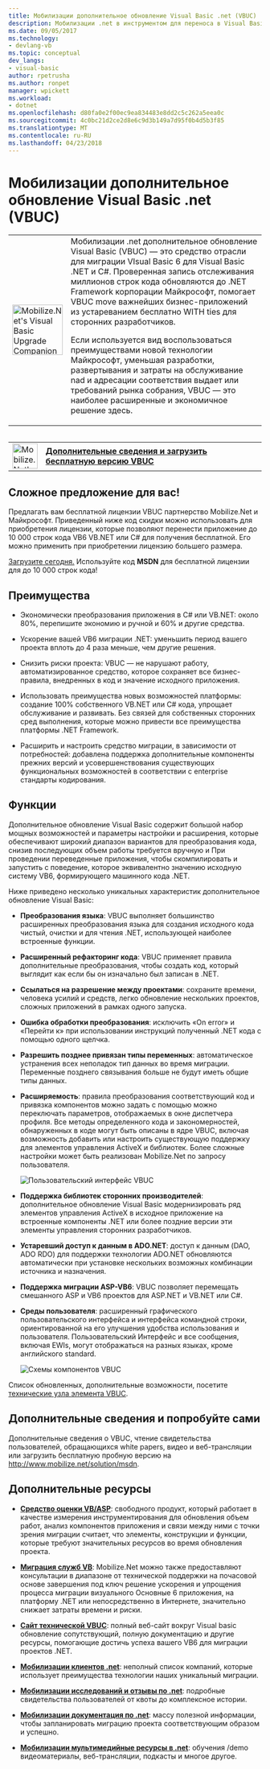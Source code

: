 ```yaml
---
title: Мобилизации дополнительное обновление Visual Basic .net (VBUC) | Документы Microsoft
description: Мобилизации .net в инструментом для переноса в Visual Basic 6, C# и Visual Basic .NET
ms.date: 09/05/2017
ms.technology:
- devlang-vb
ms.topic: conceptual
dev_langs:
- visual-basic
author: rpetrusha
ms.author: ronpet
manager: wpickett
ms.workload:
- dotnet
ms.openlocfilehash: d80fa0e2f00ec9ea834483e8dd2c5c262a5eea0c
ms.sourcegitcommit: 4c0bc21d2ce2d8e6c9d3b149a7d95f0b4d5b3f85
ms.translationtype: MT
ms.contentlocale: ru-RU
ms.lasthandoff: 04/23/2018
---
```

# <a name="mobilizenets-visual-basic-upgrade-companion-vbuc"></a>Мобилизации дополнительное обновление Visual Basic .net (VBUC)

<table>
   <tr>
      <td><img src="media/vbuc.png" alt="Mobilize.Net's Visual Basic Upgrade Companion (VBUC)" width="100" /> </td> 
      <td>Мобилизации .net дополнительное обновление Visual Basic (VBUC) — это средство отрасли для миграции VIsual Basic 6 для Visual Basic .NET и C#. Проверенная запись отслеживания миллионов строк кода обновляются до .NET Framework корпорации Майкрософт, помогает VBUC move важнейших бизнес-приложений из устареванием бесплатно WITH ties для сторонних разработчиков. </p>
Если используется вид воспользоваться преимуществами новой технологии Майкрософт, уменьшая разработки, развертывания и затраты на обслуживание nad и адресации соответствия выдает или требований рынка собрания, VBUC — это наиболее расширенные и экономичное решение здесь.</p> </td>  
   </tr>
<table>

<table>
   <tr>
      <td><a href="http://www.mobilize.net/solution/msdn"><img src="media/download.png" alt="Mobilize.Net's Visual Basic Upgrade Companion (VBUC)" width="50" /></a></td>
      <td><a href="http://www.mobilize.net/solution/msdn"><strong>Дополнительные сведения и загрузить бесплатную версию VBUC</string></a></td>
   </tr>
</table>  

## <a name="exciting-offer-for-you"></a>Сложное предложение для вас!

Предлагать вам бесплатной лицензии VBUC партнерство Mobilize.Net и Майкрософт. Приведенный ниже код скидки можно использовать для приобретения лицензии, которые позволяют перенести приложение до 10 000 строк кода VB6 VB.NET или C# для получения бесплатной. Его можно применить при приобретении лицензию большего размера.

[Загрузите сегодня.](http://www.mobilize.net/solution/msdn) Используйте код **MSDN** для бесплатной лицензии для до 10 000 строк кода!

## <a name="benefits"></a>Преимущества

- Экономически преобразования приложения в C# или VB.NET: около 80%, перепишите экономию и ручной и 60% и другие средства.

- Ускорение вашей VB6 миграции .NET: уменьшить период вашего проекта вплоть до 4 раза меньше, чем другие решения.

- Снизить риски проекта: VBUC — не нарушают работу, автоматизированное средство, которое сохраняет все бизнес-правила, внедренных в код и значение исходного приложения.

- Использовать преимущества новых возможностей платформы: создание 100% собственного VB.NET или C# кода, упрощает обслуживание и развивать. Без связей для собственных сторонних сред выполнения, которые можно привести все преимущества платформы .NET Framework.

- Расширить и настроить средство миграции, в зависимости от потребностей: добавлена поддержка дополнительные компоненты прежних версий и усовершенствования существующих функциональных возможностей в соответствии с enterprise стандарты кодирования.

## <a name="features"></a>Функции

Дополнительное обновление Visual Basic содержит большой набор мощных возможностей и параметры настройки и расширения, которые обеспечивают широкий диапазон вариантов для преобразования кода, снизив последующих объем работы требуется вручную и При проведении переведенные приложения, чтобы скомпилировать и запустить с поведение, которое эквивалентно значению исходную систему VB6, формирующего машинного кода .NET.

Ниже приведено несколько уникальных характеристик дополнительное обновление Visual Basic:

- **Преобразования языка**: VBUC выполняет большинство расширенных преобразования языка для создания исходного кода чистый, очистки и для чтения .NET, использующей наиболее встроенные функции.

- **Расширенный рефакторинг кода**: VBUC применяет правила дополнительные преобразования, чтобы создать код, который выглядит как если бы он изначально был записан в .NET.

- **Ссылаться на разрешение между проектами**: сохраните времени, человека усилий и средств, легко обновление нескольких проектов, сложных приложений в рамках одного запуска.

- **Ошибка обработки преобразования**: исключить «On error» и «Перейти к» при использовании инструкций полученный .NET кода с помощью одного щелчка.

- **Разрешить позднее привязан типы переменных**: автоматическое устранения всех неполадок тип данных во время миграции. Переменные позднего связывания больше не будут иметь общие типы данных.
 
- **Расширяемость**: правила преобразования соответствующий код и привязка компонентов можно задать с помощью можно переключать параметров, отображаемых в окне диспетчера профиля. Все методы определенного кода и закономерностей, обнаруженных в коде могут быть описаны в ядре VBUC, включая возможность добавить или настроить существующую поддержку для элементов управления ActiveX и библиотек. Более сложные настройки может быть реализован Mobilize.Net по запросу пользователя.
 
  ![Пользовательский интерфейс VBUC](./media/vbuc-screenshot.png) 

- **Поддержка библиотек сторонних производителей**: дополнительное обновление Visual Basic модернизировать ряд элементов управления ActiveX в исходное приложение на встроенные компоненты .NET или более поздние версии эти элементы управления сторонних разработчиков.

- **Устаревший доступ к данным в ADO.NET**: доступ к данным (DAO, ADO RDO) для поддержки технологии ADO.NET обновляются автоматически при установке нескольких возможных комбинации источника и назначения.

- **Поддержка миграции ASP-VB6**: VBUC позволяет перемещать смешанного ASP и VB6 проектов для ASP.NET и VB.NET или C#.

- **Среды пользователя**: расширенный графического пользовательского интерфейса и интерфейса командной строки, ориентированной на его улучшения удобства использования и пользователя. Пользовательский Интерфейс и все сообщения, включая EWIs, могут отображаться на разных языках, кроме английского standard.
 
  ![Схемы компонентов VBUC](./media/vbuc-component-maps.png)

Список обновленных, дополнительные возможности, посетите [технические узла элемента VBUC](http://www.vbtonet.com/?msdn).

## <a name="learn-more-and-try-it-for-yourself"></a>Дополнительные сведения и попробуйте сами
Дополнительные сведения о VBUC, чтение свидетельства пользователей, обращающихся white papers, видео и веб-трансляции или загрузить бесплатную пробную версию на http://www.mobilize.net/solution/msdn.

## <a name="additional-resources"></a>Дополнительные ресурсы

- [**Средство оценки VB/ASP**](https://www.mobilize.net/modernization-assessment-tool): свободного продукт, который работает в качестве измерения инструментирования для обновления объем работ, анализ компонентов приложения и связи между ними с точки зрения миграции считает, что элементы, конструкции и функции, которые требуют значительных ресурсов во время обновления проекта.

- [**Миграция служб VB**](https://www.mobilize.net/solution/legacy-solutions/vbmap---migrate-from-vb6-to-net): Mobilize.Net можно также предоставляют консультации в диапазоне от технической поддержки на почасовой основе завершения под ключ решение ускорения и упрощения процесса миграции визуального Основные 6 приложения, на платформу .NET или непосредственно в Интернете, значительно снижает затраты времени и риски.
 
- [**Сайт технической VBUC**](http://www.vbtonet.com/?msdn): полный веб-сайт вокруг Visual basic обновление сопутствующий, полную документацию и другие ресурсы, помогающие достичь успеха вашего VB6 для миграции проектов .NET.

- [**Мобилизации клиентов .net**](http://www.mobilize.net/resources/customer-list): неполный список компаний, которые использует преимущества технологии наших уникальный миграции.

- [**Мобилизации исследований и отзывы по .net**](http://www.mobilize.net/case-studies/case-studies): подробные свидетельства пользователей от квоты до комплексное истории.
 
- [**Мобилизации документация по .net**](http://www.mobilize.net/whitepapers): массу полезной информации, чтобы запланировать миграцию проекта соответствующим образом и успешно.
 
- [**Мобилизации мультимедийные ресурсы в .net**](http://www.mobilize.net/tech-resources): обучения /demo видеоматериалы, веб-трансляции, подкасты и многое другое.

 